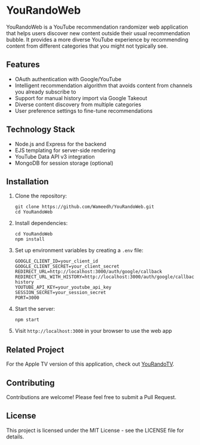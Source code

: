 # YouRandoWeb

YouRandoWeb is a YouTube recommendation randomizer web application that helps users discover new content outside their usual recommendation bubble. It provides a more diverse YouTube experience by recommending content from different categories that you might not typically see.

## Features

- OAuth authentication with Google/YouTube
- Intelligent recommendation algorithm that avoids content from channels you already subscribe to
- Support for manual history import via Google Takeout
- Diverse content discovery from multiple categories
- User preference settings to fine-tune recommendations

## Technology Stack

- Node.js and Express for the backend
- EJS templating for server-side rendering
- YouTube Data API v3 integration
- MongoDB for session storage (optional)

## Installation

1. Clone the repository:
   ```
   git clone https://github.com/Wameedh/YouRandoWeb.git
   cd YouRandoWeb
   ```

2. Install dependencies:
   ```
   cd YouRandoWeb
   npm install
   ```

3. Set up environment variables by creating a `.env` file:
   ```
   GOOGLE_CLIENT_ID=your_client_id
   GOOGLE_CLIENT_SECRET=your_client_secret
   REDIRECT_URL=http://localhost:3000/auth/google/callback
   REDIRECT_URL_WITH_HISTORY=http://localhost:3000/auth/google/callback/with-history
   YOUTUBE_API_KEY=your_youtube_api_key
   SESSION_SECRET=your_session_secret
   PORT=3000
   ```

4. Start the server:
   ```
   npm start
   ```

5. Visit `http://localhost:3000` in your browser to use the web app

## Related Project

For the Apple TV version of this application, check out [YouRandoTV](https://github.com/Wameedh/YouRandoTV).

## Contributing

Contributions are welcome! Please feel free to submit a Pull Request.

## License

This project is licensed under the MIT License - see the LICENSE file for details. 